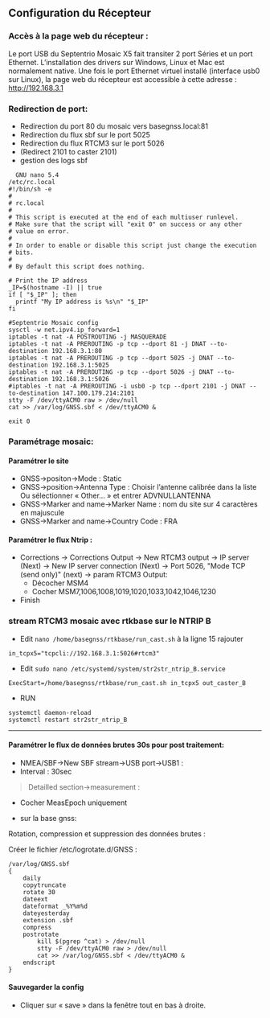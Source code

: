 ## Configuration du Récepteur

### Accès à la page web du récepteur :

Le port USB du Septentrio Mosaic X5 fait transiter 2 port Séries et un port Ethernet.
L’installation des drivers sur Windows, Linux et Mac est normalement native.
Une fois le port Ethernet virtuel installé (interface usb0 sur Linux), la page web du récepteur est accessible à cette adresse :
http://192.168.3.1

### Redirection de port:

* Redirection du port 80 du mosaic vers basegnss.local:81
* Redirection du flux sbf sur le port 5025 
* Redirection du flux RTCM3 sur le port 5026
* (Redirect 2101 to caster 2101)
* gestion des logs sbf

```
  GNU nano 5.4                                                            /etc/rc.local                                                                     
#!/bin/sh -e
#
# rc.local
#
# This script is executed at the end of each multiuser runlevel.
# Make sure that the script will "exit 0" on success or any other
# value on error.
#
# In order to enable or disable this script just change the execution
# bits.
#
# By default this script does nothing.

# Print the IP address
_IP=$(hostname -I) || true
if [ "$_IP" ]; then
  printf "My IP address is %s\n" "$_IP"
fi

#Septentrio Mosaic config
sysctl -w net.ipv4.ip_forward=1
iptables -t nat -A POSTROUTING -j MASQUERADE
iptables -t nat -A PREROUTING -p tcp --dport 81 -j DNAT --to-destination 192.168.3.1:80
iptables -t nat -A PREROUTING -p tcp --dport 5025 -j DNAT --to-destination 192.168.3.1:5025
iptables -t nat -A PREROUTING -p tcp --dport 5026 -j DNAT --to-destination 192.168.3.1:5026
#iptables -t nat -A PREROUTING -i usb0 -p tcp --dport 2101 -j DNAT --to-destination 147.100.179.214:2101
stty -F /dev/ttyACM0 raw > /dev/null
cat >> /var/log/GNSS.sbf < /dev/ttyACM0 &

exit 0

```

### Paramétrage mosaic:

#### Paramétrer le site

* GNSS->positon->Mode : Static
* GNSS->position->Antenna Type : Choisir l’antenne calibrée dans la liste Ou sélectionner « Other… » et entrer ADVNULLANTENNA
* GNSS->Marker and name->Marker Name : nom du site sur 4 caractères en majuscule
* GNSS->Marker and name->Country Code : FRA

#### Paramétrer le flux Ntrip :

* Corrections -> Corrections Output -> New RTCM3 output -> IP server (Next) -> New IP server connection (Next) -> Port 5026, "Mode TCP (send only)" (next) -> param RTCM3 Output:
	* Décocher MSM4
	* Cocher MSM7,1006,1008,1019,1020,1033,1042,1046,1230
* Finish

### stream RTCM3 mosaic avec rtkbase sur le NTRIP B

* Edit ```nano /home/basegnss/rtkbase/run_cast.sh``` à la ligne 15 rajouter

```in_tcpx5="tcpcli://192.168.3.1:5026#rtcm3"```

* Edit  ```sudo nano /etc/systemd/system/str2str_ntrip_B.service```

```ExecStart=/home/basegnss/rtkbase/run_cast.sh in_tcpx5 out_caster_B```
* RUN
```
systemctl daemon-reload
systemctl restart str2str_ntrip_B
```
------------------------------------------------------

#### Paramétrer le flux de données brutes 30s pour post traitement:

* NMEA/SBF->New SBF stream->USB port->USB1 :
* Interval : 30sec
 > Detailled section->measurement :
* Cocher MeasEpoch uniquement

* sur la base gnss:

Rotation, compression et suppression des données brutes :

Créer le fichier /etc/logrotate.d/GNSS :
```
/var/log/GNSS.sbf
{
	daily
	copytruncate
	rotate 30
	dateext
	dateformat _%Y%m%d
	dateyesterday
	extension .sbf
	compress
	postrotate
		kill $(pgrep ^cat) > /dev/null
		stty -F /dev/ttyACM0 raw > /dev/null
		cat >> /var/log/GNSS.sbf < /dev/ttyACM0 &
	endscript
}
```

#### Sauvegarder la config 

* Cliquer sur « save » dans la fenêtre tout en bas à droite.

